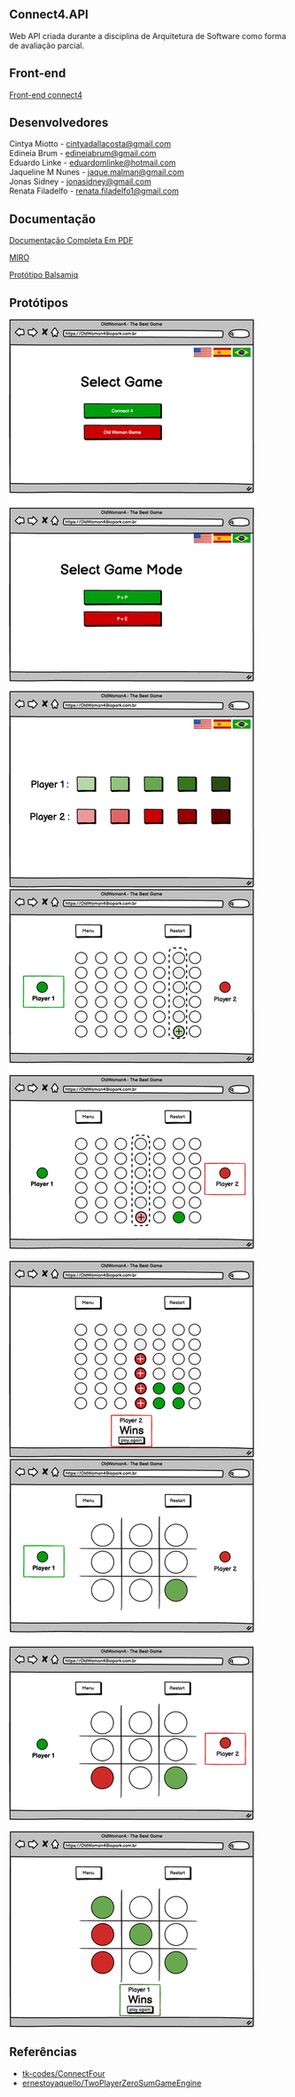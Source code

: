 ## Connect4.API
Web API criada durante a disciplina de Arquitetura de Software como forma de avaliação parcial.

## Front-end
[Front-end connect4](https://github.com/cintyahx/connect4)

## Desenvolvedores
Cintya Miotto - cintyadallacosta@gmail.com  
Edineia Brum - edineiabrum@gmail.com  
Eduardo Linke - eduardomlinke@hotmail.com  
Jaqueline M Nunes - jaque.malman@gmail.com  
Jonas Sidney - jonasidney@gmail.com  
Renata Filadelfo - renata.filadelfo1@gmail.com

## Documentação

[Documentação Completa Em PDF](documentacao.pdf)

[MIRO](https://miro.com/welcomeonboard/WWkwRmh4bHNvdThsSGMxNlBZY2xjWG9rNTkzWEF5N2VSRkZCZWVHbUJJSGx3SG1wd0NWOVZNeDlTaThhZEJwVHwzNDU4NzY0NTYwNDQ3MDY1NjY3fDI=?share_link_id=16074902350)

[Protótipo Balsamiq](https://balsamiq.cloud/shbrc0s/psn0uk8)

## Protótipos
![](settings.png)
![](connect4.png)
![](tictactoe.png)


## Referências
- [tk-codes/ConnectFour](https://github.com/tk-codes/ConnectFour)
- [ernestoyaquello/TwoPlayerZeroSumGameEngine](https://github.com/ernestoyaquello/TwoPlayerZeroSumGameEngine)
